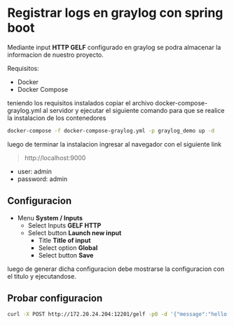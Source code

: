 # Registrar logs en graylog con spring boot

Mediante input **HTTP GELF** configurado en graylog se podra almacenar la informacion de nuestro proyecto.

Requisitos:
  - Docker
  - Docker Compose

teniendo los requisitos instalados copiar el archivo docker-compose-graylog.yml al servidor y ejecutar el siguiente comando para que se realice la instalacion de los contenedores

  ```bash
  docker-compose -f docker-compose-graylog.yml -p graylog_demo up -d
  ```

luego de terminar la instalacion ingresar al navegador con el siguiente link 
  >http://localhost:9000

  - user: admin
  - password: admin

## Configuracion

- Menu **System / Inputs**
  - Select Inputs **GELF HTTP**
  - Select button **Launch new input**
    - Title **Title of input** 
    - Select option **Global**
    - Select button **Save**

luego de generar dicha configuracion debe mostrarse la configuracion con el titulo y ejecutandose.

## Probar configuracion
  ```bash
  curl -X POST http://172.20.24.204:12201/gelf -p0 -d '{"message":"hello graylog", "host":"192.168.68.62", "facility":"test", "topic": "meme"}'
  ```

